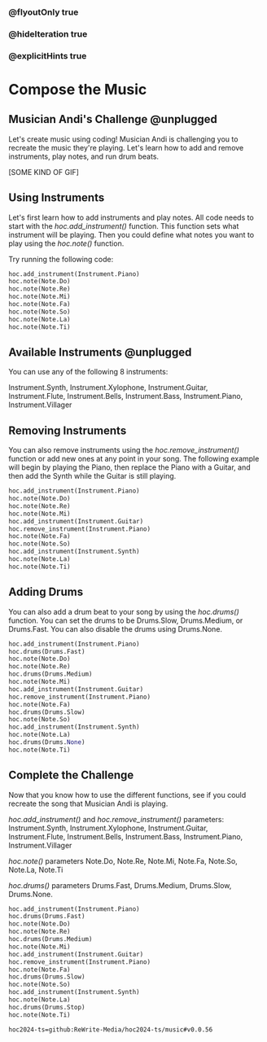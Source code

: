 ### @flyoutOnly true
### @hideIteration true
### @explicitHints true

# Compose the Music

## Musician Andi's Challenge @unplugged

Let's create music using coding! Musician Andi is challenging you to recreate the music they're playing. Let's learn how to add and remove instruments, play notes, and run drum beats.

[SOME KIND OF GIF]

## Using Instruments

Let's first learn how to add instruments and play notes. All code needs to start with the *hoc.add_instrument()* function. This function sets what instrument will be playing. Then you could define what notes you want to play using the *hoc.note()* function.

Try running the following code:

```python
hoc.add_instrument(Instrument.Piano)
hoc.note(Note.Do)
hoc.note(Note.Re)
hoc.note(Note.Mi)
hoc.note(Note.Fa)
hoc.note(Note.So)
hoc.note(Note.La)
hoc.note(Note.Ti)
```

## Available Instruments @unplugged
You can use any of the following 8 instruments:

Instrument.Synth, Instrument.Xylophone, Instrument.Guitar, Instrument.Flute, Instrument.Bells, Instrument.Bass, Instrument.Piano, Instrument.Villager

## Removing Instruments
You can also remove instruments using the *hoc.remove_instrument()* function or add new ones at any point in your song. The following example will begin by playing the Piano, then replace the Piano with a Guitar, and then add the Synth while the Guitar is still playing.

```python
hoc.add_instrument(Instrument.Piano)
hoc.note(Note.Do)
hoc.note(Note.Re)
hoc.note(Note.Mi)
hoc.add_instrument(Instrument.Guitar)
hoc.remove_instrument(Instrument.Piano)
hoc.note(Note.Fa)
hoc.note(Note.So)
hoc.add_instrument(Instrument.Synth)
hoc.note(Note.La)
hoc.note(Note.Ti)
```

## Adding Drums
You can also add a drum beat to your song by using the *hoc.drums()* function. You can set the drums to be Drums.Slow, Drums.Medium, or Drums.Fast. You can also disable the drums using Drums.None. 

```python
hoc.add_instrument(Instrument.Piano)
hoc.drums(Drums.Fast)
hoc.note(Note.Do)
hoc.note(Note.Re)
hoc.drums(Drums.Medium)
hoc.note(Note.Mi)
hoc.add_instrument(Instrument.Guitar)
hoc.remove_instrument(Instrument.Piano)
hoc.note(Note.Fa)
hoc.drums(Drums.Slow)
hoc.note(Note.So)
hoc.add_instrument(Instrument.Synth)
hoc.note(Note.La)
hoc.drums(Drums.None)
hoc.note(Note.Ti)
```

## Complete the Challenge
Now that you know how to use the different functions, see if you could recreate the song that Musician Andi is playing.

*hoc.add_instrument()* and *hoc.remove_instrument()* parameters:
Instrument.Synth, Instrument.Xylophone, Instrument.Guitar, Instrument.Flute, Instrument.Bells, Instrument.Bass, Instrument.Piano, Instrument.Villager

*hoc.note()* parameters
Note.Do, Note.Re, Note.Mi, Note.Fa, Note.So, Note.La, Note.Ti

*hoc.drums()* parameters
Drums.Fast, Drums.Medium, Drums.Slow, Drums.None.

```python
hoc.add_instrument(Instrument.Piano)
hoc.drums(Drums.Fast)
hoc.note(Note.Do)
hoc.note(Note.Re)
hoc.drums(Drums.Medium)
hoc.note(Note.Mi)
hoc.add_instrument(Instrument.Guitar)
hoc.remove_instrument(Instrument.Piano)
hoc.note(Note.Fa)
hoc.drums(Drums.Slow)
hoc.note(Note.So)
hoc.add_instrument(Instrument.Synth)
hoc.note(Note.La)
hoc.drums(Drums.Stop)
hoc.note(Note.Ti)
```


```package
hoc2024-ts=github:ReWrite-Media/hoc2024-ts/music#v0.0.56
```